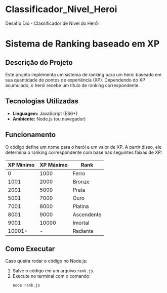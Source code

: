 # Classificador_Nivel_Heroi
Desafio Dio - Classificador de Nível do Herói 

# Sistema de Ranking baseado em XP

## Descrição do Projeto

Este projeto implementa um sistema de ranking para um herói baseado em sua quantidade de pontos de experiência (XP). Dependendo do XP acumulado, o herói recebe um título de ranking correspondente.

## Tecnologias Utilizadas

- **Linguagem:** JavaScript (ES6+)
- **Ambiente:** Node.js (ou navegador)

## Funcionamento

O código define um nome para o herói e um valor de XP. A partir disso, ele determina o ranking correspondente com base nas seguintes faixas de XP:

| XP Mínimo | XP Máximo | Rank       |
| --------- | --------- | ---------- |
| 0         | 1000      | Ferro      |
| 1001      | 2000      | Bronze     |
| 2001      | 5000      | Prata      |
| 5001      | 7000      | Ouro       |
| 7001      | 8000      | Platina    |
| 8001      | 9000      | Ascendente |
| 9001      | 10000     | Imortal    |
| 10001+    | -         | Radiante   |


## Como Executar

Caso queira rodar o código no Node.js:

1. Salve o código em um arquivo `rank.js`.
2. Execute no terminal com o comando:
   ```sh
   node rank.js
